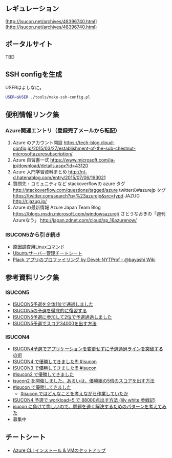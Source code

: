 ## レギュレーション
[http://isucon.net/archives/48396740.html](http://isucon.net/archives/48396740.html)

## ポータルサイト
TBD

## SSH configを生成

USERはよしなに。

```bash
USER=$USER ./tools/make-ssh-config.pl
```

## 便利情報リンク集

### Azure関連エントリ（登録完了メールから転記）
1. Azure のアカウント開設
https://tech-blog.cloud-config.jp/2015/03/27/establishment-of-the-sub-chestnut-microsoftazuresubscription/
2. Azure 自習書一式
https://www.microsoft.com/ja-jp/download/details.aspx?id=43120
3. Azure 入門学習資料まとめ
http://nt-d.hatenablog.com/entry/2015/07/06/193021
4. 質問先・コミュニティなど
stackoverflowの azure タグ http://stackoverflow.com/questions/tagged/azure
twitterの#azurejp タグ https://twitter.com/search?q=%23azurejp&src=typd
JAZUG http://r.jazug.jp/
5. Azure の最新情報
Azure Japan Team Blog https://blogs.msdn.microsoft.com/windowsazurej/
さとうなおきの「週刊Azureなう」 http://japan.zdnet.com/cloud/sp_16azurenow/

### ISUCON5から引き続き
* [原因調査用Linuxコマンド](http://blog.father.gedow.net/2012/10/23/linux-command-for-trouble/)
* [Ubuntuサーバー管理チートシート](http://qiita.com/shunichi/items/c7744878f5c02eaab18d)
* [Plack アプリのプロファイリング by Devel::NYTProf - @bayashi Wiki](http://bayashi.net/wiki/perl/plack_profile)

## 参考資料リンク集

### ISUCON5
* [ISUCON5予選を全体1位で通過しました](http://sfujiwara.hatenablog.com/entry/2015/09/28/135717)
* [ISUCON5の予選を徹底的に復習する](http://ksss9.hatenablog.com/entry/2015/10/13/225854)
* [ISUCON5予選に参加して2位で予選通過しました](http://blog.nomadscafe.jp/2015/09/isucon5-elimination.html)
* [ISUCON5予選でスコア34000を出す方法](http://qiita.com/y_matsuwitter/items/771020ebb68c07053548)

### ISUCON4
* [ISUCON4予選でアプリケーションを変更せずに予選通過ラインを突破するの術](http://kazeburo.hatenablog.com/entry/2014/10/14/170129)
* [ISUCON4 で優勝してきました!!! #isucon](http://blog.nomadscafe.jp/2014/11/isucon4-isucon.html)
* [ISUCON3 で優勝してきました!!! #isucon](http://blog.nomadscafe.jp/2013/11/isucon3-isucon.html)
* [#isucon2 で優勝してきました](http://sfujiwara.hatenablog.com/entry/20121103/1351959629)
* [isucon2 を開催しました。あるいは、優勝組の5倍のスコアを出す方法](http://blog.nomadscafe.jp/2012/11/isucon2-5.html)
* [#isucon で優勝してきました](http://sfujiwara.hatenablog.com/entry/20110827/1314460582)
  * [#isucon ではどんなことを考えながら作業していたか](http://sfujiwara.hatenablog.com/entry/20110829/1314597283)
* [ISUCON4 予選で workload=5 で 88000点出す方法 (lily white 参戦記)](http://dsas.blog.klab.org/archives/52171878.html)
* [isucon に負けて悔しいので、問題を速く解決するためのパターンを考えてみた](http://kfly8.hatenablog.com/entry/2013/11/30/200331)
* 募集中

## チートシート
* [Azure CLI インストール & VMのセットアップ](azure_cli_setup.md)
